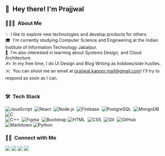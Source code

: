  ## 👋 &nbsp;Hey there! I'm Prajjwal

### 👨🏻‍💻 &nbsp;About Me

💡 &nbsp;I like to explore new technologies and develop products for others.\
🎓 &nbsp;I'm currently studying Computer Science and Engineering at the Indian Institute of Information Technology Jabalpur.\
🌱 &nbsp;I'm also interested in learning about Systems Design, and Cloud Architecture.\
✍️ &nbsp;In my free time, I do UI Design and Blog Writing as hobbies/side hustles.\
✉️ &nbsp;You can shoot me an email at prajjwal.kapoor.mail@gmail.com! I'll try to respond as soon as I can.\
<br>
### 🛠 &nbsp;Tech Stack
![JavaScript](https://img.shields.io/badge/-JavaScript-05122A?style=flat&logo=javascript)&nbsp;
![React](https://img.shields.io/badge/-React-05122A?style=flat&logo=react)&nbsp;
![Node.js](https://img.shields.io/badge/-Node.js-05122A?style=flat&logo=node.js)&nbsp;
![Firebase](https://img.shields.io/badge/-Firebase-05122A?style=flat&logo=firebase&logoColor=FFCB2C)&nbsp;
![PostgreSQL](https://img.shields.io/badge/-PostgreSQL-05122A?style=flat&logo=postgresql&logoColor=31648C)&nbsp;
![MongoDB](https://img.shields.io/badge/-MongoDB-05122A?style=flat&logo=mongodb&logoColor=52A74B)&nbsp;
![C](https://img.shields.io/badge/-C-05122A?style=flat&logo=C&logoColor=A8B9CC)&nbsp;\
![C++](https://img.shields.io/badge/-C++-05122A?style=flat&logo=C%2B%2B&logoColor=00599C)&nbsp;
![Figma](https://img.shields.io/badge/-Figma-05122A?style=flat&logo=figma)&nbsp;
![Bootstrap](https://img.shields.io/badge/-Bootstrap-05122A?style=flat&logo=bootstrap&logoColor=563D7C)
![HTML](https://img.shields.io/badge/-HTML-05122A?style=flat&logo=HTML5)&nbsp;
![CSS](https://img.shields.io/badge/-CSS-05122A?style=flat&logo=CSS3&logoColor=1572B6)&nbsp;
![Git](https://img.shields.io/badge/-Git-05122A?style=flat&logo=git)&nbsp;
![GitHub](https://img.shields.io/badge/-GitHub-05122A?style=flat&logo=github)&nbsp;
![Markdown](https://img.shields.io/badge/-Markdown-05122A?style=flat&logo=markdown)
![Python](https://img.shields.io/badge/-Python-05122A?style=flat&logo=python)&nbsp;
<br>


### 🤝🏻 &nbsp;Connect with Me

<p align="left">
<a href="https://prajwl.me"><img src="https://img.shields.io/badge/-Website-3423A6?style=flat&logo=Google-Chrome&logoColor=white"/></a>
<a href="https://linkedin.com/in/prajjwal-kapoor"><img src="https://img.shields.io/badge/-Linkedin-0077B5?style=flat&logo=Linkedin&logoColor=white"/></a>
<a href="mailto:prajjwal.kapoor.mail@gmail.com"><img src="https://img.shields.io/badge/-Mail-D14836?style=flat&logo=Gmail&logoColor=white"/></a>
<a href="https://instagram.com/prajjwal.kapoor"><img src="https://img.shields.io/badge/-Instagram-E4405F?style=flat&logo=Instagram&logoColor=white"/></a>
</p>

